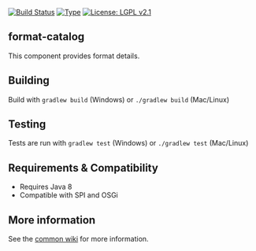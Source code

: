 [![Build Status](https://travis-ci.com/ologolo/format-catalog.svg?branch=master)](https://travis-ci.com/ologolo/format-catalog)
[![Type](https://img.shields.io/badge/type-provider_bundle-blue.svg)](https://github.com/ologolo/wiki/wiki/Types)
[![License: LGPL v2.1](https://img.shields.io/badge/License-LGPL%20v2%2E1%20%28or%20later%29-blue.svg)](https://www.gnu.org/licenses/lgpl-2.1)

## format-catalog ##
This component provides format details.

## Building ##
Build with `gradlew build` (Windows) or `./gradlew build` (Mac/Linux)

## Testing ##
Tests are run with `gradlew test` (Windows) or `./gradlew test` (Mac/Linux)

## Requirements & Compatibility ##
- Requires Java 8
- Compatible with SPI and OSGi

## More information ##
See the [common wiki](https://github.com/ologolo/wiki/wiki) for more information.
